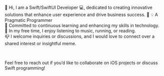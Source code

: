 👋 Hi, I am a Swift/SwiftUI Developer 💻, dedicated to creating innovative solutions that enhance user experience and drive business success. 💪
💡 A Pragmatic Programmer<br>
🌱 Committed to continuous learning and enhancing my skills in technology.<br>
🏹 In my free time, I enjoy listening to music, running, or reading.<br>
📪 I welcome inquiries or discussions, and I would love to connect over a shared interest or insightful meme.<br>

<br />

Feel free to reach out if you’d like to collaborate on iOS projects or discuss Swift programming!
